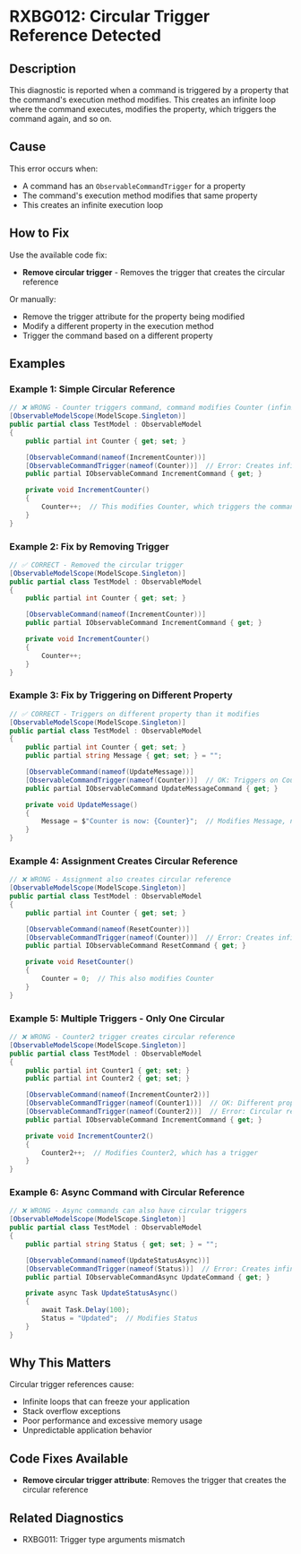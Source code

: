# RXBG012: Circular Trigger Reference Detected

## Description

This diagnostic is reported when a command is triggered by a property that the command's execution method modifies. This creates an infinite loop where the command executes, modifies the property, which triggers the command again, and so on.

## Cause

This error occurs when:
- A command has an `ObservableCommandTrigger` for a property
- The command's execution method modifies that same property
- This creates an infinite execution loop

## How to Fix

Use the available code fix:
- **Remove circular trigger** - Removes the trigger that creates the circular reference

Or manually:
- Remove the trigger attribute for the property being modified
- Modify a different property in the execution method
- Trigger the command based on a different property

## Examples

### Example 1: Simple Circular Reference

```csharp
// ❌ WRONG - Counter triggers command, command modifies Counter (infinite loop)
[ObservableModelScope(ModelScope.Singleton)]
public partial class TestModel : ObservableModel
{
    public partial int Counter { get; set; }

    [ObservableCommand(nameof(IncrementCounter))]
    [ObservableCommandTrigger(nameof(Counter))]  // Error: Creates infinite loop
    public partial IObservableCommand IncrementCommand { get; }

    private void IncrementCounter()
    {
        Counter++;  // This modifies Counter, which triggers the command again
    }
}
```

### Example 2: Fix by Removing Trigger

```csharp
// ✅ CORRECT - Removed the circular trigger
[ObservableModelScope(ModelScope.Singleton)]
public partial class TestModel : ObservableModel
{
    public partial int Counter { get; set; }

    [ObservableCommand(nameof(IncrementCounter))]
    public partial IObservableCommand IncrementCommand { get; }

    private void IncrementCounter()
    {
        Counter++;
    }
}
```

### Example 3: Fix by Triggering on Different Property

```csharp
// ✅ CORRECT - Triggers on different property than it modifies
[ObservableModelScope(ModelScope.Singleton)]
public partial class TestModel : ObservableModel
{
    public partial int Counter { get; set; }
    public partial string Message { get; set; } = "";

    [ObservableCommand(nameof(UpdateMessage))]
    [ObservableCommandTrigger(nameof(Counter))]  // OK: Triggers on Counter
    public partial IObservableCommand UpdateMessageCommand { get; }

    private void UpdateMessage()
    {
        Message = $"Counter is now: {Counter}";  // Modifies Message, not Counter
    }
}
```

### Example 4: Assignment Creates Circular Reference

```csharp
// ❌ WRONG - Assignment also creates circular reference
[ObservableModelScope(ModelScope.Singleton)]
public partial class TestModel : ObservableModel
{
    public partial int Counter { get; set; }

    [ObservableCommand(nameof(ResetCounter))]
    [ObservableCommandTrigger(nameof(Counter))]  // Error: Creates infinite loop
    public partial IObservableCommand ResetCommand { get; }

    private void ResetCounter()
    {
        Counter = 0;  // This also modifies Counter
    }
}
```

### Example 5: Multiple Triggers - Only One Circular

```csharp
// ❌ WRONG - Counter2 trigger creates circular reference
[ObservableModelScope(ModelScope.Singleton)]
public partial class TestModel : ObservableModel
{
    public partial int Counter1 { get; set; }
    public partial int Counter2 { get; set; }

    [ObservableCommand(nameof(IncrementCounter2))]
    [ObservableCommandTrigger(nameof(Counter1))]  // OK: Different property
    [ObservableCommandTrigger(nameof(Counter2))]  // Error: Circular reference
    public partial IObservableCommand IncrementCommand { get; }

    private void IncrementCounter2()
    {
        Counter2++;  // Modifies Counter2, which has a trigger
    }
}
```

### Example 6: Async Command with Circular Reference

```csharp
// ❌ WRONG - Async commands can also have circular triggers
[ObservableModelScope(ModelScope.Singleton)]
public partial class TestModel : ObservableModel
{
    public partial string Status { get; set; } = "";

    [ObservableCommand(nameof(UpdateStatusAsync))]
    [ObservableCommandTrigger(nameof(Status))]  // Error: Creates infinite loop
    public partial IObservableCommandAsync UpdateCommand { get; }

    private async Task UpdateStatusAsync()
    {
        await Task.Delay(100);
        Status = "Updated";  // Modifies Status
    }
}
```

## Why This Matters

Circular trigger references cause:
- Infinite loops that can freeze your application
- Stack overflow exceptions
- Poor performance and excessive memory usage
- Unpredictable application behavior

## Code Fixes Available

- **Remove circular trigger attribute**: Removes the trigger that creates the circular reference

## Related Diagnostics

- RXBG011: Trigger type arguments mismatch
